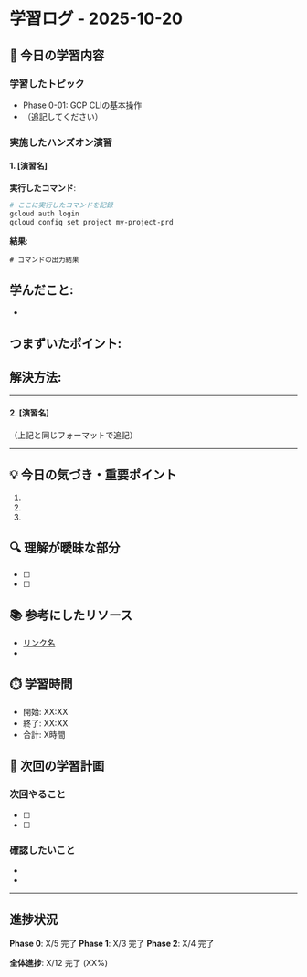 # 学習ログ - 2025-10-20

## 📅 今日の学習内容

### 学習したトピック

- Phase 0-01: GCP CLIの基本操作
- （追記してください）

### 実施したハンズオン演習

#### 1. [演習名]

**実行したコマンド**:
```bash
# ここに実行したコマンドを記録
gcloud auth login
gcloud config set project my-project-prd
```

**結果**:
```
# コマンドの出力結果
```

**学んだこと**:
-
-

**つまずいたポイント**:
-

**解決方法**:
-

---

#### 2. [演習名]

（上記と同じフォーマットで追記）

---

## 💡 今日の気づき・重要ポイント

1.
2.
3.

## 🔍 理解が曖昧な部分

- [ ]
- [ ]

## 📚 参考にしたリソース

- [リンク名](URL)
-

## ⏱️ 学習時間

- 開始: XX:XX
- 終了: XX:XX
- 合計: X時間

## 📝 次回の学習計画

### 次回やること

- [ ]
- [ ]

### 確認したいこと

-
-

---

## 進捗状況

**Phase 0**: X/5 完了
**Phase 1**: X/3 完了
**Phase 2**: X/4 完了

**全体進捗**: X/12 完了 (XX%)
